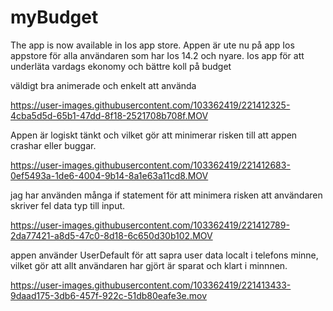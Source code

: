 # myBudget
The app is now available in Ios app store. Appen är ute nu på app Ios appstore för alla användaren som har Ios 14.2 och nyare.
Ios app för att underläta vardags ekonomy och bättre koll på budget

väldigt bra animerade och enkelt att använda

https://user-images.githubusercontent.com/103362419/221412325-4cba5d5d-65b1-47dd-8f18-2521708b708f.MOV

Appen är logiskt tänkt och vilket gör att minimerar risken till att appen crashar eller buggar.


https://user-images.githubusercontent.com/103362419/221412683-0ef5493a-1de6-4004-9b14-8a1e63a11cd8.MOV


jag har använden många if statement för att minimera risken att användaren skriver fel data typ till input.

https://user-images.githubusercontent.com/103362419/221412789-2da77421-a8d5-47c0-8d18-6c650d30b102.MOV

appen använder UserDefault för att sapra user data localt i telefons minne, vilket gör att allt användaren har gjört är sparat och klart i minnnen.




https://user-images.githubusercontent.com/103362419/221413433-9daad175-3db6-457f-922c-51db80eafe3e.mov

